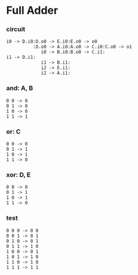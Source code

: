 # Full Adder

### circuit

    i0 -> D.i0:D.o0 -> E.i0:E.o0 -> o0
              :D.o0 -> A.i0:A.o0 -> C.i0:C.o0 -> o1
                 i0 -> B.i0:B.o0 -> C.i1:
    i1 -> D.i1:
                 i1 -> B.i1:
                 i2 -> E.i1:
                 i2 -> A.i1:

### and: A, B

    0 0 -> 0
    0 1 -> 0
    1 0 -> 0
    1 1 -> 1

### or: C

    0 0 -> 0
    0 1 -> 1
    1 0 -> 1
    1 1 -> 0

### xor: D, E

    0 0 -> 0
    0 1 -> 1
    1 0 -> 1
    1 1 -> 0

### test

    0 0 0 -> 0 0
    0 0 1 -> 0 1
    0 1 0 -> 0 1
    0 1 1 -> 1 0
    1 0 0 -> 0 1
    1 0 1 -> 1 0
    1 1 0 -> 1 0
    1 1 1 -> 1 1
